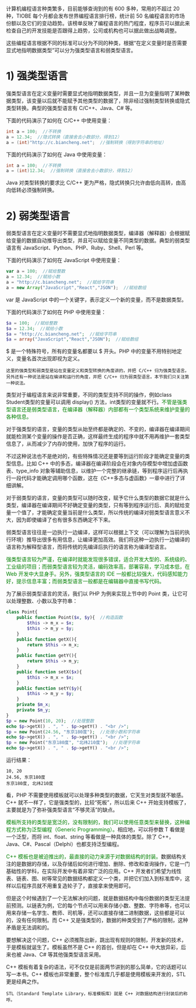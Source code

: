 计算机编程语言种类繁多，目前能够查询到的有 600 多种，常用的不超过 20 种，TIOBE 每个月都会发布世界编程语言排行榜，统计前 50 名编程语言的市场份额以及它们的变动趋势。该榜单反映了编程语言的热门程度，程序员可以据此来检查自己的开发技能是否跟得上趋势，公司或机构也可以据此做出战略调整。

这些编程语言根据不同的标准可以分为不同的种类，根据“在定义变量时是否需要显式地指明数据类型”可以分为强类型语言和弱类型语言。

# 1) 强类型语言
强类型语言在定义变量时需要显式地指明数据类型，并且一旦为变量指明了某种数据类型，该变量以后就不能赋予其他类型的数据了，除非经过强制类型转换或隐式类型转换。典型的强类型语言有 C/C++、Java、C# 等。

下面的代码演示了如何在 C/C++ 中使用变量：

```c++
int a = 100;  //不转换
a = 12.34;  //隐式转换（直接舍去小数部分，得到12）
a = (int)"http://c.biancheng.net";  //强制转换（得到字符串的地址） 
```

下面的代码演示了如何在 Java 中使用变量：

```JAVA
int a = 100;  //不转换
a = (int)12.34;  //强制转换（直接舍去小数部分，得到12）
```

Java 对类型转换的要求比 C/C++ 更为严格，隐式转换只允许由低向高转，由高向低转必须强制转换。

# 2) 弱类型语言

弱类型语言在定义变量时不需要显式地指明数据类型，编译器（解释器）会根据赋给变量的数据自动推导出类型，并且可以赋给变量不同类型的数据。典型的弱类型语言有 JavaScript、Python、PHP、Ruby、Shell、Perl 等。

下面的代码演示了如何在 JavaScript 中使用变量：

```javascript
var a = 100;  //赋给整数
a = 12.34;  //赋给小数
a = "http://c.biancheng.net";  //赋给字符串
a = new Array("JavaScript","React","JSON");  //赋给数组
```

var 是 JavaScript 中的一个关键字，表示定义一个新的变量，而不是数据类型。

下面的代码演示了如何在 PHP 中使用变量：

```PHP
$a = 100;  //赋给整数
$a = 12.34;  //赋给小数
$a = "http://c.biancheng.net";  //赋给字符串
$a = array("JavaScript","React","JSON");  //赋给数组
```

$ 是一个特殊符号，所有的变量名都要以 $ 开头。PHP 中的变量不用特别地定义，变量名首次出现即视为定义。

    这里的强类型和弱类型是站在变量定义和类型转换的角度讲的，并把 C/C++ 归为强类型语言。另外还有一种说法是站在编译和运行的角度，并把 C/C++ 归为弱类型语言。本节我们只关注第一种说法。

类型对于编程语言来说非常重要，不同的类型支持不同的操作，例如class Student类型的变量可以调用 display() 方法，int类型的变量就不行。<font color="green">不管是强类型语言还是弱类型语言，在编译器（解释器）内部都有一个类型系统来维护变量的各种信息。</font>

对于强类型的语言，变量的类型从始至终都是确定的、不变的，编译器在编译期间就能检测某个变量的操作是否正确，这样最终生成的程序中就不用再维护一套类型信息了，从而减少了内存的使用，加快了程序的运行。

不过这种说法也不是绝对的，有些特殊情况还是要等到运行阶段才能确定变量的类型信息。比如 C++ 中的多态，编译器在编译阶段会在对象内存模型中增加虚函数表、type_info 对象等辅助信息，以维护一个完整的继承链，等到程序运行后再执行一段代码才能确定调用哪个函数，这在《C++多态与虚函数》一章中进行了详细讲解。


对于弱类型的语言，变量的类型可以随时改变，赋予它什么类型的数据它就是什么类型，编译器在编译期间不好确定变量的类型，只有等到程序运行后、真的赋给变量一个值了，才能确定变量当前是什么类型，所以传统的编译对弱类型语言意义不大，因为即使编译了也有很多东西确定不下来。

弱类型语言往往是一边执行一边编译，这样可以根据上下文（可以理解为当前的执行环境）推导出很多有用信息，让编译更加高效。我们将这种一边执行一边编译的语言称为解释型语言，而将传统的先编译后执行的语言称为编译型语言。

<font color="green">强类型语言较为严谨，在编译时就能发现很多错误，适合开发大型的、系统级的、工业级的项目；而弱类型语言较为灵活，编码效率高，部署容易，学习成本低，在 Web 开发中大显身手。另外，强类型语言的 IDE 一般都比较强大，代码感知能力好，提示信息丰富；而弱类型语言一般都是在编辑器中直接书写代码。</font>

为了展示弱类型语言的灵活，我们以 PHP 为例来实现上节中的 Point 类，让它可以处理整数、小数以及字符串：

```PHP
class Point{
    public function Point($x, $y){  //构造函数
        $this -> m_x = $x;
        $this -> m_y = $y;
    }
    public function getX(){
        return $this -> m_x;
    }
    public function getY(){
        return $this -> m_y;
    }
    public function setX($x){
        $this -> m_x = $x;
    }
    public function setY($y){
        $this -> m_y = $y;
    }
    private $m_x;
    private $m_y;
}
$p = new Point(10, 20);  //处理整数
echo $p->getX() . ", " . $p->getY() . "<br />";
$p = new Point(24.56, "东京180度");  //处理小数和字符串
echo $p->getX() . ", " . $p->getY() . "<br />";
$p = new Point("东京180度", "北纬210度");  //处理字符串
echo $p->getX() . ", " . $p->getY() . "<br />";
```

运行结果：

    10, 20
    24.56, 东京180度
    东京180度, 北纬210度

看，PHP 不需要使用模板就可以处理多种类型的数据，它天生对类型就不敏感。C++ 就不一样了，它是强类型的，比较“死板”，所以后来 C++ 开始支持模板了，主要就是为了弥补强类型语言“不够灵活”的缺点。

<font color="green">模板所支持的类型是宽泛的，没有限制的，我们可以使用任意类型来替换，这种编程方式称为泛型编程（Generic Programming）。</font>相应地，可以将参数 T 看做是一个泛型，而将 int、float、string 等看做是一种具体的类型。除了 C++，Java、C#、Pascal（Delphi）也都支持泛型编程。

<font color="green">C++ 模板也是被迫推出的，最直接的动力来源于对数据结构的封装。</font>数据结构关注的是数据的存储，以及存储后如何进行增加、删除、修改和查询操作，它是一门基础性的学科，在实际开发中有着非常广泛的应用。C++ 开发者们希望为线性表、链表、图、树等常见的数据结构都定义一个类，并把它们加入到标准库中，这样以后程序员就不用重复造轮子了，直接拿来使用即可。

但是这个时候遇到了一个无法解决的问题，就是数据结构中每份数据的类型无法提前预测。以链表为例，它的每个节点可以用来存储小数、整数、字符串等，也可以用来存储一名学生、教师、司机等，还可以直接存储二进制数据，这些都是可以的，没有任何限制。而 C++ 又是强类型的，数据的种类受到了严格的限制，这种矛盾是无法调和的。

要想解决这个问题，C++ 必须推陈出新，跳出现有规则的限制，开发新的技术，于是模板就诞生了。模板虽然不是 C++ 的首创，但是却在 C++ 中大放异彩，后来也被 Java、C# 等其他强类型语言采用。

C++ 模板有着复杂的语法，可不仅仅是前面两节讲到的那么简单，它的话题可以写一本书。C++ 模板也非常重要，整个标准库几乎都是使用模板来开发的，STL 更是经典之作。

    STL（Standard Template Library，标准模板库）就是 C++ 对数据结构进行封装后的称呼。

